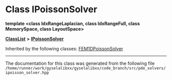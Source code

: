 

# Class IPoissonSolver

**template &lt;class IdxRangeLaplacian, class IdxRangeFull, class MemorySpace, class LayoutSpace&gt;**



[**ClassList**](annotated.md) **>** [**IPoissonSolver**](classIPoissonSolver.md)










Inherited by the following classes: [FEM1DPoissonSolver](classFEM1DPoissonSolver.md)





























































------------------------------
The documentation for this class was generated from the following file `/home/runner/work/gyselalibxx/gyselalibxx/code_branch/src/pde_solvers/ipoisson_solver.hpp`

